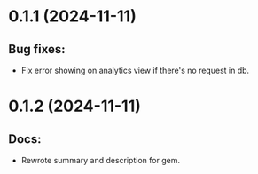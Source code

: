 # 0.1.1 (2024-11-11)

## Bug fixes:

* Fix error showing on analytics view if there's no request in db.

# 0.1.2 (2024-11-11)

## Docs:

* Rewrote summary and description for gem.
